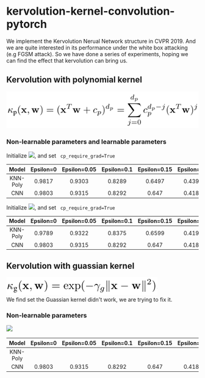 # kervolution-kernel-convolution-pytorch
We implement the Kervolution Nerual Network structure in CVPR 2019. And we are quite interested in its performance under the white box attacking (e.g FGSM attack). So we have done a series of experiments, hoping we can find the effect that kervolution can bring us.


## Kervolution with polynomial kernel
![](https://github.com/mjDelta/kervolution-kernel-convolution-pytorch/blob/master/imgs/polynomial.PNG)
### Non-learnable parameters and learnable parameters
Initialize ![](http://latex.codecogs.com/gif.latex?c_{p}=0.5,d_{p}=2), and set ```
cp_require_grad=True```

| Model | Epsilon=0 | Epsilon=0.05 | Epsilon=0.1 | Epsilon=0.15 | Epsilon=0.2 | Epsilon=0.25 | Epsilon=0.3 |
| :--: | :--: | :--: | :--: | :--: | :--: | :--: | :--: |
| KNN-Poly | 0.9817 | 0.9303 | 0.8289 | 0.6497 | 0.4391 | 0.2472 | 0.1288 |
| CNN | 0.9803 | 0.9315 | 0.8292 | 0.647 | 0.4183 | 0.2409 | 0.1379 |

Initialize ![](http://latex.codecogs.com/gif.latex?c_{p}=1,d_{p}=3), and set ```
cp_require_grad=True```

| Model | Epsilon=0 | Epsilon=0.05 | Epsilon=0.1 | Epsilon=0.15 | Epsilon=0.2 | Epsilon=0.25 | Epsilon=0.3 |
| :--: | :--: | :--: | :--: | :--: | :--: | :--: | :--: |
| KNN-Poly | 0.9789 | 0.9322 | 0.8375 | 0.6599 | 0.4199 | 0.221 | 0.1225 |
| CNN | 0.9803 | 0.9315 | 0.8292 | 0.647 | 0.4183 | 0.2409 | 0.1379 |
## Kervolution with guassian kernel
![](https://github.com/mjDelta/kervolution-kernel-convolution-pytorch/blob/master/imgs/gaussian.PNG)</br>
We find set the Guassian kernel didn't work, we are trying to fix it.
### Non-learnable parameters
![](http://latex.codecogs.com/gif.latex?\\gamma=1.)

| Model | Epsilon=0 | Epsilon=0.05 | Epsilon=0.1 | Epsilon=0.15 | Epsilon=0.2 | Epsilon=0.25 | Epsilon=0.3 |
| :--: | :--: | :--: | :--: | :--: | :--: | :--: | :--: |
| KNN-Poly |  |  |  |  |  |  |  |
| CNN | 0.9803 | 0.9315 | 0.8292 | 0.647 | 0.4183 | 0.2409 | 0.1379 |


